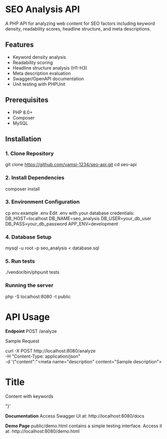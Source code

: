 # SEO Analysis API

A PHP API for analyzing web content for SEO factors including keyword density, readability scores, headline structure, and meta descriptions.

## Features
- Keyword density analysis
- Readability scoring
- Headline structure analysis (H1-H3)
- Meta description evaluation
- Swagger/OpenAPI documentation
- Unit testing with PHPUnit

## Prerequisites
- PHP 8.0+
- Composer
- MySQL

## Installation

### 1. Clone Repository
git clone https://github.com/vamsi-1234/seo-api.git
cd seo-api

### 2. Install Dependencies
composer install

### 3. Environment Configuration
cp env.example .env
Edit .env with your database credentials:
DB_HOST=localhost
DB_NAME=seo_analysis
DB_USER=your_db_user
DB_PASS=your_db_password
APP_ENV=development

### 4. Database Setup
mysql -u root -p seo_analysis < database.sql

### 5. Run tests
./vendor/bin/phpunit tests

### Running the server
php -S localhost:8080 -t public

# API Usage
**Endpoint**
POST /analyze

Sample Request

curl -X POST http://localhost:8080/analyze \
  -H "Content-Type: application/json" \
  -d '{"content":"<html><head><meta name=\"description\" content=\"Sample description\"></head><body><h1>Title</h1><p>Content with keywords</p></body></html>"}'
  
**Documentation**
Access Swagger UI at:
http://localhost:8080/docs

**Demo Page**
public/demo.html contains a simple testing interface. Access it at:
http://localhost:8080/demo.html

